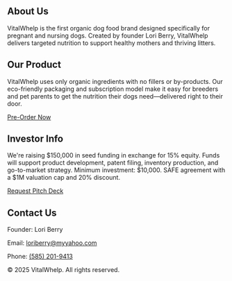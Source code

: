 <section id="about">
    <h2>About Us</h2>
    <p>VitalWhelp is the first organic dog food brand designed specifically for pregnant and nursing dogs. Created by founder Lori Berry, VitalWhelp delivers targeted nutrition to support healthy mothers and thriving litters.</p>
  </section>

  <section id="product">
    <h2>Our Product</h2>
    <p>VitalWhelp uses only organic ingredients with no fillers or by-products. Our eco-friendly packaging and subscription model make it easy for breeders and pet parents to get the nutrition their dogs need—delivered right to their door.</p>
    <a href="#contact" class="cta-button">Pre-Order Now</a>
  </section>

  <section id="investors">
    <h2>Investor Info</h2>
    <p>We're raising $150,000 in seed funding in exchange for 15% equity. Funds will support product development, patent filing, inventory production, and go-to-market strategy. Minimum investment: $10,000. SAFE agreement with a $1M valuation cap and 20% discount.</p>
    <a href="#contact" class="cta-button">Request Pitch Deck</a>
  </section>

  <section id="contact">
    <h2>Contact Us</h2>
    <p>Founder: Lori Berry</p>
    <p>Email: <a href="mailto:loriberry@myyahoo.com">loriberry@myyahoo.com</a></p>
    <p>Phone: <a href="tel:+15852019413">(585) 201-9413</a></p>
  </section>

  <footer>
    <p>&copy; 2025 VitalWhelp. All rights reserved.</p>
  </footer>
</body>
</html>
